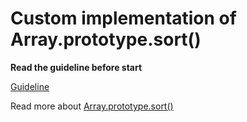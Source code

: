 # Custom implementation of Array.prototype.sort()

**Read the guideline before start**

[Guideline](https://github.com/Liubomyr19/js_task-guideline/blob/master/README.md)

Read more about [Array.prototype.sort()](https://developer.mozilla.org/en-US/docs/Web/JavaScript/Reference/Global_Objects/Array/sort)
